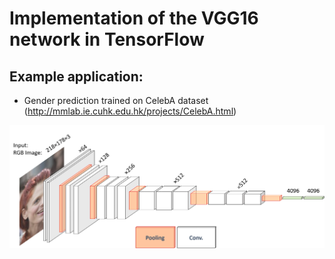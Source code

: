 

Implementation of the VGG16 network in TensorFlow
========



## Example application:
 * Gender prediction trained on CelebA dataset (http://mmlab.ie.cuhk.edu.hk/projects/CelebA.html)

![VGG-network](images/vgg-net-gender-predictor.png)
